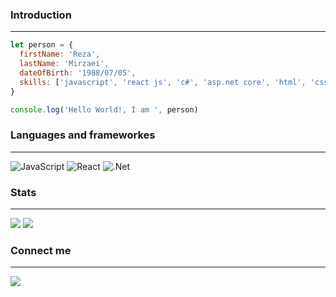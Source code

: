 <h3>Introduction</h3>
<hr/>

```javascript
let person = {
  firstName: 'Reza',
  lastName: 'Mirzaei',
  dateOfBirth: '1988/07/05',
  skills: ['javascript', 'react js', 'c#', 'asp.net core', 'html', 'css']
}

console.log('Hello World!, I am ', person)
```
<h3>Languages and frameworkes</h3>
<hr/>

![JavaScript](https://img.shields.io/badge/javascript-%23323330.svg?style=for-the-badge&logo=javascript&logoColor=%23F7DF1E)
![React](https://img.shields.io/badge/react-%2320232a.svg?style=for-the-badge&logo=react&logoColor=%2361DAFB)
![.Net](https://img.shields.io/badge/.NET-5C2D91?style=for-the-badge&logo=.net&logoColor=white)

<h3>Stats</h3>
<hr/>
<p style={display: flex; justify-content: space-evenly;}>
  <img src='https://github-readme-stats.vercel.app/api?username=mirzaeirz&show_icons=true&theme=radical'/>
  <img src='https://github-readme-stats.vercel.app/api/top-langs/?username=mirzaeirz&hide_progress=true'/>
</p>

<h3>Connect me</h3>
<hr/>
<a href='https://t.me/rzmirzaei'>
  <img src='https://img.shields.io/badge/telegram-@rzmirzaei-blue?logo=telegram'/>
</a>
